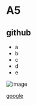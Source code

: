 # A5

## github

- a
- b
- c
- d
- e

![image](https://images.unsplash.com/photo-1729432536160-d4ba057b61d9?q=80&w=1287&auto=format&fit=crop&ixlib=rb-4.0.3&ixid=M3wxMjA3fDB8MHxwaG90by1wYWdlfHx8fGVufDB8fHx8fA%3D%3D)

[google](https://google.com)
